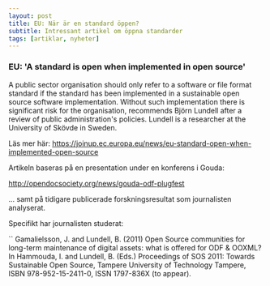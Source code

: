 ```yaml
---
layout: post
title: EU: När är en standard öppen?
subtitle: Intressant artikel om öppna standarder
tags: [artiklar, nyheter]
---
```


### EU: 'A standard is open when implemented in open source'
A public sector organisation should only refer to a software or file format standard if the standard has been implemented in a sustainable open source software implementation. Without such implementation there is significant risk for the organisation, recommends Björn Lundell after a review of public administration's policies. Lundell is a researcher at the University of Skövde in Sweden.

Läs mer här: https://joinup.ec.europa.eu/news/eu-standard-open-when-implemented-open-source

Artikeln baseras på en presentation under en konferens i Gouda:

http://opendocsociety.org/news/gouda-odf-plugfest

... samt på tidigare publicerade forskningsresultat som journalisten
analyserat.

Specifikt har journalisten studerat:

``
Gamalielsson, J. and Lundell, B. (2011) Open Source communities for long-term maintenance of digital assets: what is offered for ODF & OOXML?
In Hammouda, I. and Lundell, B. (Eds.) Proceedings of SOS 2011: Towards Sustainable Open Source, Tampere University of Technology
Tampere, ISBN 978-952-15-2411-0, ISSN 1797-836X (to appear).
```

